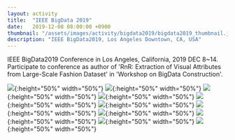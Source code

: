 ```yaml
---
layout: activity
title:  "IEEE BigData 2019"
date:   2019-12-08 08:00:00 +0900
thumbnail: "/assets/images/activity/bigdata2019/bigdata2019_thumbnail.jpeg"
description: "IEEE BigData2019, Los Angeles Downtown, CA, USA"
---
```


IEEE BigData2019 Conference in Los Angeles, California, 2019 DEC 8~14.
Participate to conference as author of 'RnR: Extraction of Visual Attributes from Large-Scale Fashion Dataset' in 'Workshop on BigData Construction'.

![](/assets/images/activity/bigdata2019/bigdata2019-01.jpeg){:height="50%" width="50%"}
![](/assets/images/activity/bigdata2019/bigdata2019-02.jpeg){:height="50%" width="50%"}
![](/assets/images/activity/bigdata2019/bigdata2019-03.jpeg){:height="50%" width="50%"}
![](/assets/images/activity/bigdata2019/bigdata2019-04.jpeg){:height="50%" width="50%"}
![](/assets/images/activity/bigdata2019/bigdata2019-05.jpeg){:height="50%" width="50%"}
![](/assets/images/activity/bigdata2019/bigdata2019-06.jpeg){:height="50%" width="50%"}
![](/assets/images/activity/bigdata2019/bigdata2019-07.jpeg){:height="50%" width="50%"}
![](/assets/images/activity/bigdata2019/bigdata2019-08.jpeg){:height="50%" width="50%"}
![](/assets/images/activity/bigdata2019/bigdata2019-09.jpeg){:height="50%" width="50%"}
![](/assets/images/activity/bigdata2019/bigdata2019-10.jpeg){:height="50%" width="50%"}
![](/assets/images/activity/bigdata2019/bigdata2019-11.jpeg){:height="50%" width="50%"}
